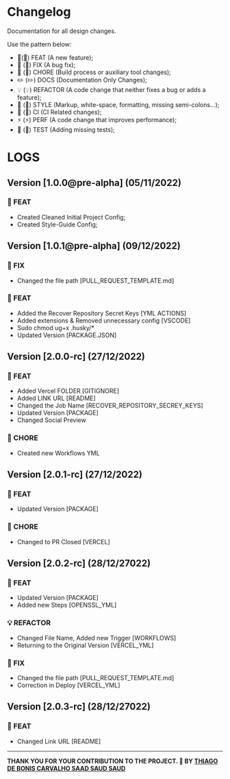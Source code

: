 # Changelog

Documentation for all design changes.

Use the pattern below:

- 🎸(:guitar:) FEAT (A new feature);
- 🐛 (:bug:) FIX (A bug fix);
- 🤖 (:robot:) CHORE (Build process or auxiliary tool changes);
- ✏️ (:pencil2:) DOCS (Documentation Only Changes);
- 💡 (:bulb:) REFACTOR (A code change that neither fixes a bug or adds a feature);
- 💄 (:lipstick:) STYLE (Markup, white-space, formatting, missing semi-colons...);
- 🎡 (:ferris_wheel:) CI (CI Related changes);
- ⚡ (:zap:) PERF (A code change that improves performance);
- 💍 (:ring:) TEST (Adding missing tests);

# LOGS

## Version [1.0.0@pre-alpha] (05/11/2022)

### :guitar: FEAT

- Created Cleaned Initial Project Config;
- Created Style-Guide Config;

## Version [1.0.1@pre-alpha] (09/12/2022)

### :bug: FIX

- Changed the file path [PULL_REQUEST_TEMPLATE.md]

### :guitar: FEAT

- Added the Recover Repository Secret Keys [YML ACTIONS]
- Added extensions & Removed unnecessary config [VSCODE]
- Sudo chmod ug+x .husky/\*
- Updated Version [PACKAGE.JSON]

## Version [2.0.0-rc] (27/12/2022)

### :guitar: FEAT

- Added Vercel FOLDER [GITIGNORE]
- Added LINK URL [README]
- Changed the Job Name [RECOVER_REPOSITORY_SECREY_KEYS]
- Updated Version [PACKAGE]
- Changed Social Preview

### :robot: CHORE

- Created new Workflows YML

## Version [2.0.1-rc] (27/12/2022)

### :guitar: FEAT

- Updated Version [PACKAGE]

### :robot: CHORE

- Changed to PR Closed [VERCEL]

## Version [2.0.2-rc] (28/12/27022)

### :guitar: FEAT

- Updated Version [PACKAGE]
- Added new Steps [OPENSSL_YML]

### :bulb: REFACTOR

- Changed File Name, Added new Trigger [WORKFLOWS]
- Returning to the Original Version [VERCEL_YML]

### :bug: FIX

- Changed the file path [PULL_REQUEST_TEMPLATE.md]
- Correction in Deploy [VERCEL_YML]

## Version [2.0.3-rc] (28/12/27022)

### :guitar: FEAT

- Changed Link URL [README]

---

**THANK YOU FOR YOUR CONTRIBUTION TO THE PROJECT. 💖
BY [THIAGO DE BONIS CARVALHO SAAD SAUD SAUD](https://www.linkedin.com/in/thiagosaud/)**

